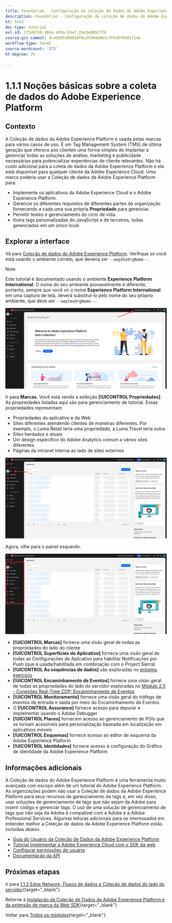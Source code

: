 ```yaml
---
title: Foundation - Configuração da coleção de dados do Adobe Experience Platform e da extensão Web SDK - Explicação da coleção de dados do Adobe Experience Platform
description: Foundation - Configuração da coleção de dados do Adobe Experience Platform e da extensão Web SDK - Explicação da coleção de dados do Adobe Experience Platform
kt: 5342
doc-type: tutorial
exl-id: 1f5dd730-d84a-4d3a-b5ef-2be3e089c7fd
source-git-commit: 9c4d585d99920f0cdfd9de083c3f020f0d8171ab
workflow-type: tm+mt
source-wordcount: '573'
ht-degree: 2%

---
```


# 1.1.1 Noções básicas sobre a coleta de dados do Adobe Experience Platform

## Contexto

A Coleção de dados da Adobe Experience Platform é usada pelas marcas para vários casos de uso. É um Tag Management System (TMS) de última geração que oferece aos clientes uma forma simples de implantar e gerenciar todas as soluções de análise, marketing e publicidade necessárias para potencializar experiências de cliente relevantes. Não há custo adicional para a coleta de dados da Adobe Experience Platform e ela está disponível para qualquer cliente da Adobe Experience Cloud. Uma marca poderia usar a Coleção de dados da Adobe Experience Platform para:

- Implemente os aplicativos da Adobe Experience Cloud e o Adobe Experience Platform.
- Gerencie os diferentes requisitos de diferentes partes da organização fornecendo a cada uma sua própria **Propriedade** para gerenciar.
- Permitir testes e gerenciamento do ciclo de vida.
- Insira tags personalizadas do JavaScript e de terceiros, todas gerenciadas em um único local.

## Explorar a interface

Vá para [Coleção de dados do Adobe Experience Platform](https://experience.adobe.com/#/data-collection/). Verifique se você está usando o ambiente correto, que deveria ser `--aepImsOrgName--`.

>[!NOTE]
>
>Este tutorial é documentado usando o ambiente **Experience Platform International**. O nome do seu ambiente provavelmente é diferente, portanto, sempre que você vir o nome **Experience Platform International** em uma captura de tela, deverá substituí-lo pelo nome do seu próprio ambiente, que deve ser `--aepImsOrgName--`.

![Exibir Propriedades da Inicialização](./images/launch0.png)

Ir para **Marcas**. Você está vendo a exibição **[!UICONTROL Propriedades]**. As propriedades listadas aqui são para gerenciamento de tutorial. Essas propriedades representam:

- Propriedades do aplicativo e da Web
- Sites diferentes atendendo clientes de maneiras diferentes. Por exemplo, o Luma Retail teria uma propriedade, a Luma Travel teria outra.
- Sites herdados e atuais
- Um design específico do Adobe Analytics comum a vários sites diferentes
- Páginas da intranet interna ao lado de sites externos

![Exibir Propriedades da Inicialização](./images/launch1.png)

Agora, olhe para o painel esquerdo.

![Iniciar Painel Esquerdo](./images/launch2.png)

- **[!UICONTROL Marcas]** fornece uma visão geral de todas as propriedades do lado do cliente
- **[!UICONTROL Superfícies do Aplicativo]** fornece uma visão geral de todas as Configurações de Aplicativo para habilitar Notificações por Push (que é usada/habilitada em combinação com o Project Sierra)
- **[!UICONTROL As sequências de dados]** são exploradas no [próximo exercício](./ex2.md)
- **[!UICONTROL Encaminhamento de Eventos]** fornece uma visão geral de todas as propriedades do lado do servidor exploradas no [Módulo 2.5 - Conexões Real-Time CDP: Encaminhamento de Eventos](./../../../../modules/delivery-activation/rtcdp-b2c/rtcdpb2c-5/aep-data-collection-ssf.md)
- **[!UICONTROL Monitoramento]** fornece uma visão geral do tráfego de eventos de entrada e saída por meio do Encaminhamento de Eventos
- O **[!UICONTROL Assurance]** fornece acesso para depurar e implementar usando o Adobe Debugger
- **[!UICONTROL Places]** fornecem acesso ao gerenciamento de POIs que se tornam acessíveis para personalização baseada em localização em aplicativos móveis
- **[!UICONTROL Esquemas]** fornece acesso ao editor de esquema da Adobe Experience Platform
- **[!UICONTROL Identidades]** fornece acesso à configuração do Gráfico de identidade da Adobe Experience Platform

## Informações adicionais

A Coleção de dados do Adobe Experience Platform é uma ferramenta muito avançada com escopo além de um tutorial do Adobe Experience Platform. As organizações podem não usar a Coleção de dados da Adobe Experience Platform para seus recursos de gerenciamento de tags e, em vez disso, usar soluções de gerenciamento de tags que não sejam da Adobe para inserir código e gerenciar tags. O uso de uma solução de gerenciamento de tags que não seja da Adobe é compatível com a Adobe e a Adobe Professional Services.
Algumas leituras adicionais para os interessados em entender melhor a Coleção de dados da Adobe Experience Platform estão incluídas abaixo.

- [Guia do Usuário da Coleção de Dados da Adobe Experience Platform](https://experienceleague.adobe.com/docs/experience-platform/tags/home.html?lang=pt-BR)
- [Tutorial Implementar a Adobe Experience Cloud com o SDK da web](https://experienceleague.adobe.com/docs/platform-learn/implement-web-sdk/overview.html?lang=pt-BR)
- [Configurar permissões de usuário](https://experienceleague.adobe.com/docs/experience-platform/tags/admin/user-permissions.html?lang=pt-BR)
- [Documentação da API](https://developer.adobelaunch.com/api/)

## Próximas etapas

Ir para [1.1.2 Edge Network, Fluxos de dados e Coleção de dados do lado do servidor](./ex2.md){target="_blank"}

Retorne à [Instalação da Coleção de Dados da Adobe Experience Platform e da extensão de marca da Web SDK](./data-ingestion-launch-web-sdk.md){target="_blank"}

Voltar para [Todos os módulos](./../../../../overview.md){target="_blank"}
